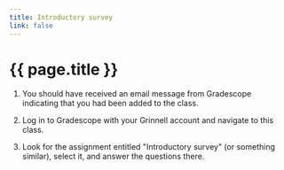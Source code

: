 ```yaml
---
title: Introductory survey
link: false
---
```

# {{ page.title }}

1. You should have received an email message from Gradescope indicating
that you had been added to the class.  

2. Log in to Gradescope with your Grinnell account and navigate to this class.

3. Look for the assignment entitled "Introductory survey" (or something similar), select it, and answer the questions there.

